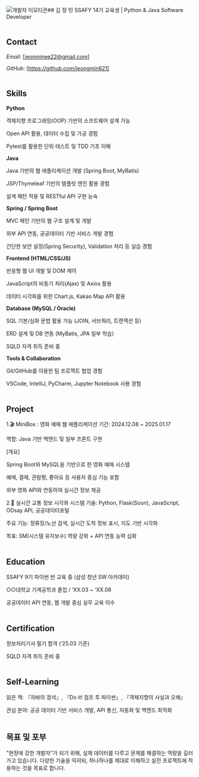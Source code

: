 ![개발자 이모티콘](<img width="100" height="100" alt="image" src="https://github.com/user-attachments/assets/fe109ef5-12b0-4d9c-9a17-809fb4bebd4b" />
)## 김 정 민
SSAFY 14기 교육생 | Python & Java Software Developer
<br><br>
## Contact
*Email*: [jeonminee22@gmail.com]

*GitHub*: [https://github.com/jeongmin621]
<br><br>
## Skills
**Python**

객체지향 프로그래밍(OOP) 기반의 소프트웨어 설계 가능

Open API 활용, 데이터 수집 및 가공 경험

Pytest를 활용한 단위 테스트 및 TDD 기초 이해

**Java**

Java 기반의 웹 애플리케이션 개발 (Spring Boot, MyBatis)

JSP/Thymeleaf 기반의 템플릿 엔진 활용 경험

설계 패턴 적용 및 RESTful API 구현 능숙

**Spring / Spring Boot**

MVC 패턴 기반의 웹 구조 설계 및 개발

외부 API 연동, 공공데이터 기반 서비스 개발 경험

간단한 보안 설정(Spring Security), Validation 처리 등 실습 경험

**Frontend (HTML/CSS/JS)**

반응형 웹 UI 개발 및 DOM 제어

JavaScript의 비동기 처리(Ajax) 및 Axios 활용

데이터 시각화를 위한 Chart.js, Kakao Map API 활용

**Database (MySQL / Oracle)**

SQL 기본/심화 문법 활용 가능 (JOIN, 서브쿼리, 트랜잭션 등)

ERD 설계 및 DB 연동 (MyBatis, JPA 일부 학습)

SQLD 자격 취득 준비 중

**Tools & Collaboration**

Git/GitHub를 이용한 팀 프로젝트 협업 경험

VSCode, IntelliJ, PyCharm, Jupyter Notebook 사용 경험
<br><br>
## Project
1.🎬 MiniBox : 영화 예매 웹 애플리케이션
기간: 2024.12.08 ~ 2025.01.17

역할: Java 기반 백엔드 및 일부 프론트 구현

[개요]

Spring Boot와 MySQL을 기반으로 한 영화 예매 시스템

예매, 결제, 관람평, 좋아요 등 사용자 중심 기능 포함

외부 영화 API와 연동하여 실시간 정보 제공

2.🚦 실시간 교통 정보 시각화 시스템
기술: Python, Flask(Soon), JavaScript, ODsay API, 공공데이터포털

주요 기능: 정류장/노선 검색, 실시간 도착 정보 표시, 지도 기반 시각화

목표: SM(시스템 유지보수) 역량 강화 + API 연동 능력 심화
<br><br>
## Education
SSAFY 9기 파이썬 반 교육 중 (삼성 청년 SW 아카데미)

○○대학교 기계공학과 졸업 / ‘XX.03 ~ ‘XX.08

공공데이터 API 연동, 웹 개발 중심 실무 교육 이수
<br><br>
## Certification
정보처리기사 필기 합격 (‘25.03 기준)

SQLD 자격 취득 준비 중
<br><br>
## Self-Learning
읽은 책: 『자바의 정석』, 『Do it! 점프 투 파이썬』, 『객체지향의 사실과 오해』

관심 분야: 공공 데이터 기반 서비스 개발, API 통신, 자동화 및 백엔드 최적화
<br><br>
## 목표 및 포부
"현장에 강한 개발자"가 되기 위해, 실제 데이터를 다루고 문제를 해결하는 역량을 길러가고 있습니다.
다양한 기술을 익히되, 하나하나를 제대로 이해하고 실전 프로젝트에 적용하는 것을 목표로 합니다.

